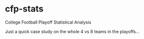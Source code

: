 # cfp-stats
College Football Playoff Statistical Analysis

Just a quick case study on the whole 4 vs 8 teams in the playoffs...
